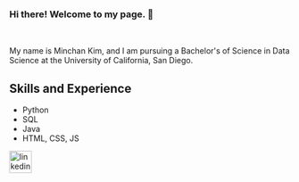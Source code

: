 ### Hi there! Welcome to my page. 👋

<br>

My name is Minchan Kim, and I am pursuing a Bachelor's of Science in Data Science at the University of California, San Diego.

## Skills and Experience
* Python
* SQL 
* Java
* HTML, CSS, JS

[<img src='https://cdn.jsdelivr.net/npm/simple-icons@3.0.1/icons/linkedin.svg' alt='linkedin' height='40'>](https://www.linkedin.com/in/minchankim/)  